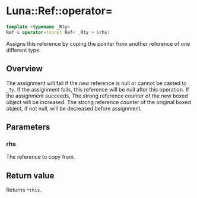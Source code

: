 # Luna::Ref::operator=

```c++
template <typename _Rty>
Ref & operator=(const Ref< _Rty > &rhs)
```

Assigns this reference by coping the pointer from another reference of one different type. 

## Overview
The assignment will fail if the new reference is null or cannot be casted to `_Ty`. If the assignment fails, this reference will be null after this operation. If the assignment succeeds, The strong reference counter of the new boxed object will be increased. The strong reference counter of the original boxed object, if not null, will be decreased before assignment. 

## Parameters
### rhs
The reference to copy from. 

## Return value
Returns `*this`. 

